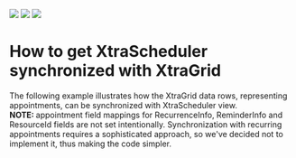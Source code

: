 <!-- default badges list -->
![](https://img.shields.io/endpoint?url=https://codecentral.devexpress.com/api/v1/VersionRange/128634983/18.1.3%2B)
[![](https://img.shields.io/badge/Open_in_DevExpress_Support_Center-FF7200?style=flat-square&logo=DevExpress&logoColor=white)](https://supportcenter.devexpress.com/ticket/details/E792)
[![](https://img.shields.io/badge/📖_How_to_use_DevExpress_Examples-e9f6fc?style=flat-square)](https://docs.devexpress.com/GeneralInformation/403183)
<!-- default badges end -->
# How to get XtraScheduler synchronized with XtraGrid


<p>The following example illustrates how the XtraGrid data rows, representing appointments, can be synchronized with XtraScheduler view. <br />
<strong>NOTE: </strong>appointment field mappings for RecurrenceInfo, ReminderInfo and ResourceId fields are not set intentionally. Synchronization with recurring appointments requires a sophisticated approach, so we've decided not to implement it, thus making the code simpler.</p>

<br/>


